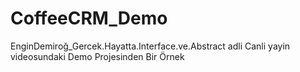 # CoffeeCRM_Demo
EnginDemiroğ_Gercek.Hayatta.Interface.ve.Abstract adli Canli yayin videosundaki Demo Projesinden Bir Örnek
